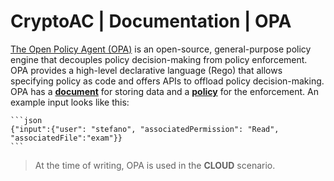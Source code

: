 # CryptoAC | Documentation | OPA

[The Open Policy Agent (OPA)](https://www.openpolicyagent.org/) is an open-source, general-purpose policy engine that decouples policy decision-making from policy enforcement. OPA provides a high-level declarative language (Rego) that allows specifying policy as code and offers APIs to offload policy decision-making. OPA has a [**document**](./OPARBACDocumentExample.json) for storing data and a [**policy**](./OPARBACPolicy.rego) for the enforcement. An example input looks like this:

    ```json
    {"input":{"user": "stefano", "associatedPermission": "Read", "associatedFile":"exam"}}
    ```

> At the time of writing, OPA is used in the **CLOUD** scenario.